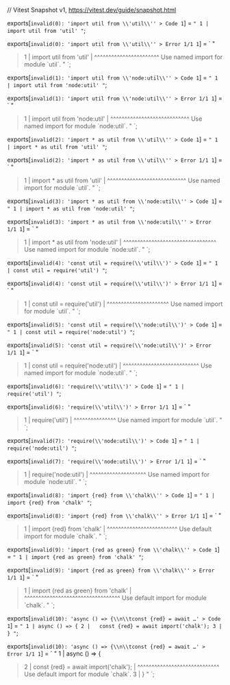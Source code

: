 // Vitest Snapshot v1, https://vitest.dev/guide/snapshot.html

exports[`invalid(0): 'import util from \\'util\\'' > Code 1`] = `
"
  1 | import util from 'util'
"
`;

exports[`invalid(0): 'import util from \\'util\\'' > Error 1/1 1`] = `
"
> 1 | import util from 'util'
    | ^^^^^^^^^^^^^^^^^^^^^^^ Use named import for module \`util\`.
"
`;

exports[`invalid(1): 'import util from \\'node:util\\'' > Code 1`] = `
"
  1 | import util from 'node:util'
"
`;

exports[`invalid(1): 'import util from \\'node:util\\'' > Error 1/1 1`] = `
"
> 1 | import util from 'node:util'
    | ^^^^^^^^^^^^^^^^^^^^^^^^^^^^ Use named import for module \`node:util\`.
"
`;

exports[`invalid(2): 'import * as util from \\'util\\'' > Code 1`] = `
"
  1 | import * as util from 'util'
"
`;

exports[`invalid(2): 'import * as util from \\'util\\'' > Error 1/1 1`] = `
"
> 1 | import * as util from 'util'
    | ^^^^^^^^^^^^^^^^^^^^^^^^^^^^ Use named import for module \`util\`.
"
`;

exports[`invalid(3): 'import * as util from \\'node:util\\'' > Code 1`] = `
"
  1 | import * as util from 'node:util'
"
`;

exports[`invalid(3): 'import * as util from \\'node:util\\'' > Error 1/1 1`] = `
"
> 1 | import * as util from 'node:util'
    | ^^^^^^^^^^^^^^^^^^^^^^^^^^^^^^^^^ Use named import for module \`node:util\`.
"
`;

exports[`invalid(4): 'const util = require(\\'util\\')' > Code 1`] = `
"
  1 | const util = require('util')
"
`;

exports[`invalid(4): 'const util = require(\\'util\\')' > Error 1/1 1`] = `
"
> 1 | const util = require('util')
    |       ^^^^^^^^^^^^^^^^^^^^^^ Use named import for module \`util\`.
"
`;

exports[`invalid(5): 'const util = require(\\'node:util\\')' > Code 1`] = `
"
  1 | const util = require('node:util')
"
`;

exports[`invalid(5): 'const util = require(\\'node:util\\')' > Error 1/1 1`] = `
"
> 1 | const util = require('node:util')
    |       ^^^^^^^^^^^^^^^^^^^^^^^^^^^ Use named import for module \`node:util\`.
"
`;

exports[`invalid(6): 'require(\\'util\\')' > Code 1`] = `
"
  1 | require('util')
"
`;

exports[`invalid(6): 'require(\\'util\\')' > Error 1/1 1`] = `
"
> 1 | require('util')
    | ^^^^^^^^^^^^^^^ Use named import for module \`util\`.
"
`;

exports[`invalid(7): 'require(\\'node:util\\')' > Code 1`] = `
"
  1 | require('node:util')
"
`;

exports[`invalid(7): 'require(\\'node:util\\')' > Error 1/1 1`] = `
"
> 1 | require('node:util')
    | ^^^^^^^^^^^^^^^^^^^^ Use named import for module \`node:util\`.
"
`;

exports[`invalid(8): 'import {red} from \\'chalk\\'' > Code 1`] = `
"
  1 | import {red} from 'chalk'
"
`;

exports[`invalid(8): 'import {red} from \\'chalk\\'' > Error 1/1 1`] = `
"
> 1 | import {red} from 'chalk'
    | ^^^^^^^^^^^^^^^^^^^^^^^^^ Use default import for module \`chalk\`.
"
`;

exports[`invalid(9): 'import {red as green} from \\'chalk\\'' > Code 1`] = `
"
  1 | import {red as green} from 'chalk'
"
`;

exports[`invalid(9): 'import {red as green} from \\'chalk\\'' > Error 1/1 1`] = `
"
> 1 | import {red as green} from 'chalk'
    | ^^^^^^^^^^^^^^^^^^^^^^^^^^^^^^^^^^ Use default import for module \`chalk\`.
"
`;

exports[`invalid(10): 'async () => {\\n\\tconst {red} = await …' > Code 1`] = `
"
  1 | async () => {
  2 | 	const {red} = await import('chalk');
  3 | }
"
`;

exports[`invalid(10): 'async () => {\\n\\tconst {red} = await …' > Error 1/1 1`] = `
"
  1 | async () => {
> 2 | 	const {red} = await import('chalk');
    | 	      ^^^^^^^^^^^^^^^^^^^^^^^^^^^^^ Use default import for module \`chalk\`.
  3 | }
"
`;
